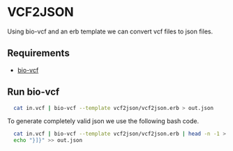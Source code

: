 # VCF2JSON

Using bio-vcf and an erb template we can convert vcf files to json files.

## Requirements

- [bio-vcf](https://github.com/pjotrp/bioruby-vcf)

## Run bio-vcf

```sh
  cat in.vcf | bio-vcf --template vcf2json/vcf2json.erb > out.json
```

To generate completely valid json we use the following bash code.

```sh
  cat in.vcf | bio-vcf --template vcf2json/vcf2json.erb | head -n -1 > out.json
  echo "}]}" >> out.json
```
